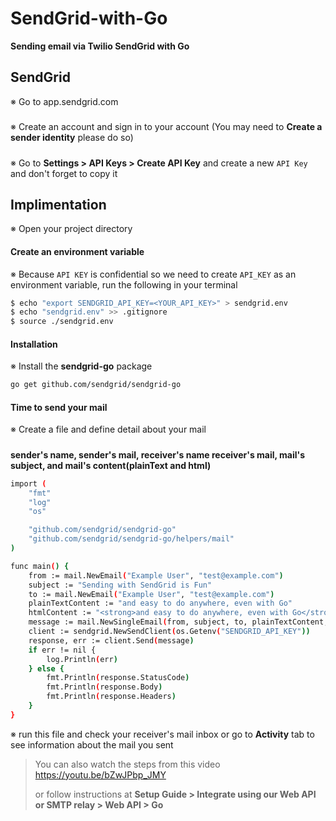 # SendGrid-with-Go

**Sending email via Twilio SendGrid with Go**

## SendGrid
※ Go to app.sendgrid.com
#####
※ Create an account and sign in to your account (You may need to **Create a sender identity** please do so)
#####
※ Go to **Settings > API Keys > Create API Key** and create a new `API Key` and don't forget to copy it

## Implimentation
※ Open your project directory
#### Create an environment variable
※ Because `API KEY` is confidential so we need to create `API_KEY` as an environment variable, run the following in your terminal
```sh
$ echo "export SENDGRID_API_KEY=<YOUR_API_KEY>" > sendgrid.env
$ echo "sendgrid.env" >> .gitignore
$ source ./sendgrid.env
```
#### Installation
※ Install the **sendgrid-go** package
```sh
go get github.com/sendgrid/sendgrid-go 
```
#### Time to send your mail
※ Create a file and define detail about your mail
#####
**sender's name, sender's mail, receiver's name receiver's mail, mail's subject, and mail's content(plainText and html)**
```sh
import (
	"fmt"
	"log"
	"os"

	"github.com/sendgrid/sendgrid-go"
	"github.com/sendgrid/sendgrid-go/helpers/mail"
)

func main() {
	from := mail.NewEmail("Example User", "test@example.com")
	subject := "Sending with SendGrid is Fun"
	to := mail.NewEmail("Example User", "test@example.com")
	plainTextContent := "and easy to do anywhere, even with Go"
	htmlContent := "<strong>and easy to do anywhere, even with Go</strong>"
	message := mail.NewSingleEmail(from, subject, to, plainTextContent, htmlContent)
	client := sendgrid.NewSendClient(os.Getenv("SENDGRID_API_KEY"))
	response, err := client.Send(message)
	if err != nil {
		log.Println(err)
	} else {
		fmt.Println(response.StatusCode)
		fmt.Println(response.Body)
		fmt.Println(response.Headers)
	}
}
```

※ run this file and check your receiver's mail inbox or go to **Activity** tab to see information about the mail you sent

> You can also watch the steps from this video https://youtu.be/bZwJPbp_JMY
>
> or follow instructions at **Setup Guide > Integrate using our Web API or SMTP relay > Web API > Go**
